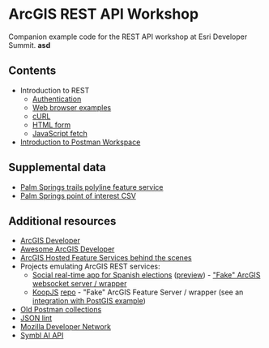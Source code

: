 # ArcGIS REST API Workshop

Companion example code for the REST API workshop at Esri Developer Summit. **asd**

## Contents

- Introduction to REST
    - [Authentication](./authentication/README.md)
    - [Web browser examples](./browser-samples/README.md)
    - [cURL](./curl-samples/README.md)
    - [HTML form](./browser-samples/README.md)
    - [JavaScript fetch](./browser-samples/README.md)
- [Introduction to Postman Workspace](./Intro-Postman-Workspace/README.md)

## Supplemental data

- [Palm Springs trails polyline feature service](https://services.arcgis.com/2ycVue24EK6qzjat/arcgis/rest/services/PS_trails/FeatureServer)
- [Palm Springs point of interest CSV](./data/palm-springs-poi.csv)

## Additional resources

- [ArcGIS Developer](https://developers.arcgis.com)
- [Awesome ArcGIS Developer](https://github.com/esri/awesome-arcgis-developer)
- [ArcGIS Hosted Feature Services behind the scenes](https://twitter.com/hhkaos/status/1430123756803006468) 
- Projects emulating ArcGIS REST services:
	- [Social real-time app for Spanish elections](https://github.com/esri-es/twitter-rt-service) ([preview](https://youtu.be/PeTzi-ficFo?t=413)) - ["Fake" ArcGIS websocket server / wrapper](https://github.com/esri-es/arcgis_websocket_server)
	- [KoopJS](https://koopjs.github.io/) [repo](https://github.com/koopjs?type=source) - "Fake" ArcGIS Feature Server / wrapper (see an [integration with PostGIS example](https://youtu.be/-TCFaXQuhUE?t=688))
- [Old Postman collections](https://github.com/esri-es/ArcGIS-REST-API)
- [JSON lint](https://jsonlint.com)
- [Mozilla Developer Network](https://developer.mozilla.org/en-US/docs/Web/API/Fetch_API)
- [Symbl AI API](https://docs.symbl.ai/docs/)
